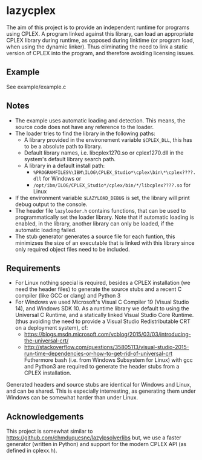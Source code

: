 # lazycplex

The aim of this project is to provide an independent runtime for programs
using CPLEX. A program linked against this library, can load an appropriate
CPLEX library during runtime, as opposed during linktime (or program load,
when using the dynamic linker). Thus eliminating the need to link a static
version of CPLEX into the program, and therefore avoiding licensing issues.

## Example
See example/example.c

## Notes
* The example uses automatic loading and detection.
  This means, the source code does not have any reference
  to the loader.
* The loader tries to find the library in the following paths:
  * A library provided in the environement variable `$CPLEX_DLL`,
    this has to be a absolute path to library.
  * Default library names, i.e. libcplex1270.so or cplex1270.dll
    in the system's default library search path.
  * A library in a default install path:
    - `%PROGRAMFILES%\IBM\ILOG\CPLEX_Studio*\cplex\bin\*\cplex????.dll` for Windows or
    - `/opt/ibm/ILOG/CPLEX_Studio*/cplex/bin/*/libcplex????.so` for Linux
* If the environment variable `$LAZYLOAD_DEBUG` is set, the library will print debug
  output to the console.
* The header file `lazyloader.h` contains functions, that can be used to programmatically
  set the loader library. Note that if automatic loading is enabled, in the library,
  another library can only be loaded, if the automatic loading failed.
* The stub generator generates a source file for each funtion, this minimizses the size
  of an executable that is linked with this library since only required object files need to
  be included.

## Requirements
* For Linux nothing special is required, besides a CPLEX installation (we need the header files)
  to generate the source stubs and a recent C compiler (like GCC or clang) and Python 3
* For Windows we used Microsoft's Visual C Compiler 19 (Visual Studio 14),
  and Windows SDK 10. As a runtime library we default to using the Universal C Runtime,
  and a statically linked Visual Studio Core Runtime. (thus avoiding the need to provide a
  Visual Studio Redistributable CRT on a deployment system), cf:
  - https://blogs.msdn.microsoft.com/vcblog/2015/03/03/introducing-the-universal-crt/
  - http://stackoverflow.com/questions/35805113/visual-studio-2015-run-time-dependencies-or-how-to-get-rid-of-universal-crt
  Futhermore bash (i.e. from Windows Subsystem for Linux) with gcc and Python3 are required
  to generate the header stubs from a CPLEX installation.

Generated headers and source stubs are identical for Windows and Linux, and can be shared.
This is especially interresting, as generating them under Windows can be somewhat harder than
under Linux.

## Acknowledgements
This project is somewhat similar to
https://github.com/chmduquesne/lazylpsolverlibs
but, we use a faster generator (written in Python) and support for the
modern CPLEX API (as defined in cplexx.h).
